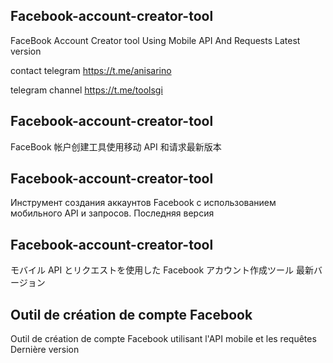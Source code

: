 ## Facebook-account-creator-tool
FaceBook Account Creator tool Using Mobile API And Requests Latest version

contact telegram https://t.me/anisarino

telegram channel https://t.me/toolsgi

## Facebook-account-creator-tool
FaceBook 帐户创建工具使用移动 API 和请求最新版本

## Facebook-account-creator-tool
Инструмент создания аккаунтов Facebook с использованием мобильного API и запросов. Последняя версия

## Facebook-account-creator-tool
モバイル API とリクエストを使用した Facebook アカウント作成ツール 最新バージョン

## Outil de création de compte Facebook
Outil de création de compte Facebook utilisant l'API mobile et les requêtes Dernière version
